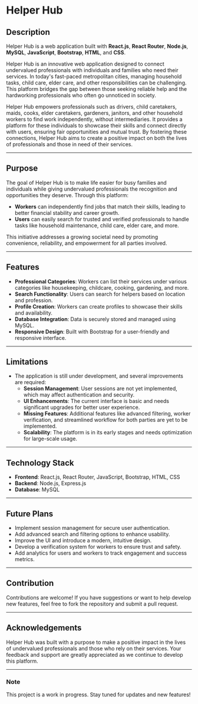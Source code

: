 # Helper Hub

## Description

Helper Hub is a web application built with **React.js**, **React Router**, **Node.js**, **MySQL**, **JavaScript**, **Bootstrap**, **HTML**, and **CSS**. 

Helper Hub is an innovative web application designed to connect undervalued professionals with individuals and families who need their services. In today's fast-paced metropolitan cities, managing household tasks, child care, elder care, and other responsibilities can be challenging. This platform bridges the gap between those seeking reliable help and the hardworking professionals who often go unnoticed in society.

Helper Hub empowers professionals such as drivers, child caretakers, maids, cooks, elder caretakers, gardeners, janitors, and other household workers to find work independently, without intermediaries. It provides a platform for these individuals to showcase their skills and connect directly with users, ensuring fair opportunities and mutual trust. By fostering these connections, Helper Hub aims to create a positive impact on both the lives of professionals and those in need of their services.

---
## Purpose

The goal of Helper Hub is to make life easier for busy families and individuals while giving undervalued professionals the recognition and opportunities they deserve. Through this platform:
- **Workers** can independently find jobs that match their skills, leading to better financial stability and career growth.
- **Users** can easily search for trusted and verified professionals to handle tasks like household maintenance, child care, elder care, and more.

This initiative addresses a growing societal need by promoting convenience, reliability, and empowerment for all parties involved.

---

## Features

- **Professional Categories**: Workers can list their services under various categories like housekeeping, childcare, cooking, gardening, and more.
- **Search Functionality**: Users can search for helpers based on location and profession.
- **Profile Creation**: Workers can create profiles to showcase their skills and availability.
- **Database Integration**: Data is securely stored and managed using MySQL.
- **Responsive Design**: Built with Bootstrap for a user-friendly and responsive interface.

---

## Limitations

- The application is still under development, and several improvements are required:
  - **Session Management**: User sessions are not yet implemented, which may affect authentication and security.
  - **UI Enhancements**: The current interface is basic and needs significant upgrades for better user experience.
  - **Missing Features**: Additional features like advanced filtering, worker verification, and streamlined workflow for both parties are yet to be implemented.
  - **Scalability**: The platform is in its early stages and needs optimization for large-scale usage.

---

## Technology Stack

- **Frontend**: React.js, React Router, JavaScript, Bootstrap, HTML, CSS
- **Backend**: Node.js, Express.js
- **Database**: MySQL

---

## Future Plans

- Implement session management for secure user authentication.
- Add advanced search and filtering options to enhance usability.
- Improve the UI and introduce a modern, intuitive design.
- Develop a verification system for workers to ensure trust and safety.
- Add analytics for users and workers to track engagement and success metrics.

---

## Contribution

Contributions are welcome! If you have suggestions or want to help develop new features, feel free to fork the repository and submit a pull request.

---

## Acknowledgements

Helper Hub was built with a purpose to make a positive impact in the lives of undervalued professionals and those who rely on their services. Your feedback and support are greatly appreciated as we continue to develop this platform.

---

### Note
This project is a work in progress. Stay tuned for updates and new features!
